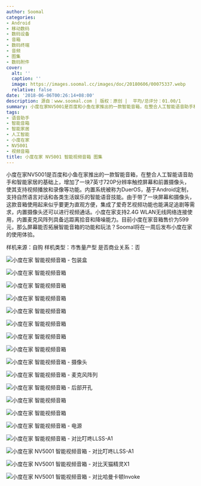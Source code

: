 ```yaml
---
author: Soomal
categories:
- Android
- 移动数码
- 数码设备
- 音箱
- 数码终端
- 音频
- 图集
- 数码附件
cover:
  alt: ''
  caption: ''
  image: https://images.soomal.cc/images/doc/20180606/00075337.webp
  relative: false
date: '2018-06-06T00:26:14+08:00'
description: 源自：www.soomal.com | 版权：原创 |  平均/总评分：01.00/1
summary: 小度在家NV5001是百度和小鱼在家推出的一款智能音箱，在整合人工智能语音助手和智能家居的基础上，增加了一块7英寸720P分辨率触控屏幕和前置摄像头，使其支持视频播放和录像等功能。内置系统被称为DuerOS，基于Android定制。支持自然语言对话和各类生活娱乐的智能语音技能。
tags:
- 语音助手
- 智能音箱
- 智能家居
- 人工智能
- 小度在家
- NV5001
- 视频音箱
title: 小度在家 NV5001 智能视频音箱 图集
---
```


小度在家NV5001是百度和小鱼在家推出的一款智能音箱，在整合人工智能语音助手和智能家居的基础上，增加了一块7英寸720P分辨率触控屏幕和前置摄像头，使其支持视频播放和录像等功能。内置系统被称为DuerOS，基于Android定制，支持自然语言对话和各类生活娱乐的智能语音技能。由于带了一块屏幕和摄像头，这款音箱使用起来似乎要更为直观方便，集成了爱奇艺视频功能也能满足追剧等需求，内置摄像头还可以进行视频通话。小度在家支持2.4G WLAN无线网络连接使用，内置麦克风阵列具备远距离拾音和降噪能力。目前小度在家音箱售价为599元，那么屏幕能否拓展智能音箱的功能和玩法？Soomal将在一周后发布小度在家的使用体验。



样机来源：自购
样机类型：市售量产型
是否商业关系：否



![小度在家 智能视频音箱 - 包装盒](https://images.soomal.cc/images/doc/20180606/00075319.webp)



![小度在家 智能视频音箱](https://images.soomal.cc/images/doc/20180606/00075320.webp)



![小度在家 智能视频音箱](https://images.soomal.cc/images/doc/20180606/00075321.webp)



![小度在家 智能视频音箱](https://images.soomal.cc/images/doc/20180606/00075322.webp)



![小度在家 智能视频音箱](https://images.soomal.cc/images/doc/20180606/00075323.webp)



![小度在家 智能视频音箱](https://images.soomal.cc/images/doc/20180606/00075324.webp)



![小度在家 智能视频音箱](https://images.soomal.cc/images/doc/20180606/00075325.webp)



![小度在家 智能视频音箱](https://images.soomal.cc/images/doc/20180606/00075326.webp)



![小度在家 智能视频音箱 - 摄像头](https://images.soomal.cc/images/doc/20180606/00075327.webp)



![小度在家 智能视频音箱 - 麦克风阵列](https://images.soomal.cc/images/doc/20180606/00075328.webp)



![小度在家 智能视频音箱 - 后部开孔](https://images.soomal.cc/images/doc/20180606/00075329.webp)



![小度在家 智能视频音箱](https://images.soomal.cc/images/doc/20180606/00075330.webp)



![小度在家 智能视频音箱](https://images.soomal.cc/images/doc/20180606/00075331.webp)



![小度在家 智能视频音箱 - 电源](https://images.soomal.cc/images/doc/20180606/00075332.webp)



![小度在家 智能视频音箱 - 对比叮咚LLSS-A1](https://images.soomal.cc/images/doc/20180606/00075333.webp)



![小度在家 NV5001 智能视频音箱 - 对比叮咚LLSS-A1](https://images.soomal.cc/images/doc/20180606/00075334.webp)



![小度在家 NV5001 智能视频音箱 - 对比天猫精灵X1](https://images.soomal.cc/images/doc/20180606/00075335.webp)



![小度在家 NV5001 智能视频音箱 - 对比哈曼卡顿Invoke](https://images.soomal.cc/images/doc/20180606/00075336.webp)
